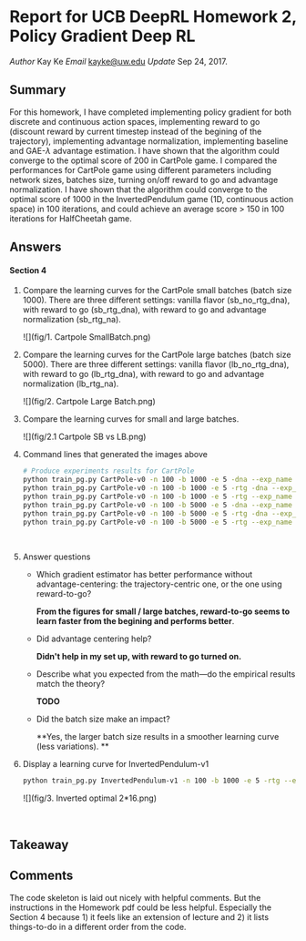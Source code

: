 # Report for UCB DeepRL Homework 2, Policy Gradient Deep RL

_Author_     Kay Ke
_Email_      kayke@uw.edu
_Update_    Sep 24, 2017.

## Summary

For this homework, I have completed implementing policy gradient for both discrete and continuous action spaces, implementing reward to go (discount reward by current timestep instead of the begining of the trajectory), implementing advantage normalization, implementing baseline and $\text{GAE-}\lambda$ advantage estimation. I have shown that the algorithm could converge to the optimal score of 200 in CartPole game. I compared the performances for CartPole game using different parameters including network sizes, batches size, turning on/off reward to go and advantage normalization. I have shown that the algorithm could converge to the optimal score of 1000 in the InvertedPendulum game (1D, continuous action space) in 100 iterations, and could achieve an average score > 150 in 100 iterations for HalfCheetah game. 

## Answers

#### Section 4

1. Compare the learning curves for the CartPole small batches (batch size 1000). There are three different settings: vanilla flavor (sb_no_rtg_dna), with reward to go (sb_rtg_dna), with reward to go and advantage normalization (sb_rtg_na). 

   ![](fig/1. Cartpole SmallBatch.png)

2. Compare the learning curves for the CartPole large batches (batch size 5000). There are three different settings: vanilla flavor (lb_no_rtg_dna), with reward to go (lb_rtg_dna), with reward to go and advantage normalization (lb_rtg_na). 

   ![](fig/2. Cartpole Large Batch.png)

3. Compare the learning curves for small and large batches. 

   ![](fig/2.1 Cartpole SB vs LB.png)

4. Command lines that generated the images above

   ```Bash
   # Produce experiments results for CartPole
   python train_pg.py CartPole-v0 -n 100 -b 1000 -e 5 -dna --exp_name sb_no_rtg_dna
   python train_pg.py CartPole-v0 -n 100 -b 1000 -e 5 -rtg -dna --exp_name sb_rtg_dna
   python train_pg.py CartPole-v0 -n 100 -b 1000 -e 5 -rtg --exp_name sb_rtg_na
   python train_pg.py CartPole-v0 -n 100 -b 5000 -e 5 -dna --exp_name lb_no_rtg_dna
   python train_pg.py CartPole-v0 -n 100 -b 5000 -e 5 -rtg -dna --exp_name lb_rtg_dna
   python train_pg.py CartPole-v0 -n 100 -b 5000 -e 5 -rtg --exp_name lb_rtg_na
   ```

   ​

5. Answer questions

   - Which gradient estimator has better performance without advantage-centering: the trajectory-centric one, or the one using reward-to-go?

     **From the figures for small / large batches, reward-to-go seems to learn faster from the begining and performs better**. 

   - Did advantage centering help?

     **Didn't help in my set up, with reward to go turned on.**

   - Describe what you expected from the math—do the empirical results match the theory?

     **TODO**

   - Did the batch size make an impact?

     **Yes, the larger batch size results in a smoother learning curve (less variations).  **

6. Display a learning curve for InvertedPendulum-v1

   ```bash
   python train_pg.py InvertedPendulum-v1 -n 100 -b 1000 -e 5 -rtg --exp_name ip_sb_rtg_na --learning_rate 1e-2 --n_layers 2 --size 16
   ```

   ![](fig/3. Inverted optimal 2*16.png)

   ​

## Takeaway



## Comments

The code skeleton is laid out nicely with helpful comments. But the instructions in the Homework pdf could be less helpful. Especially the Section 4 because 1) it feels like an extension of lecture and 2) it lists things-to-do in a different order from the code. 